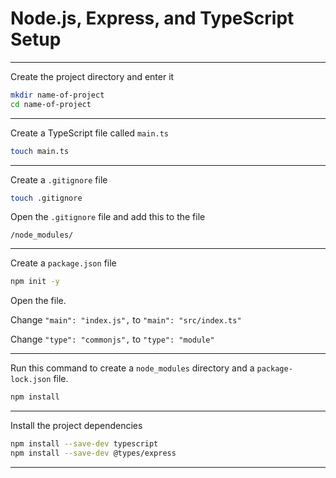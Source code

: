 # Node.js, Express, and TypeScript Setup
_______________________________________________________________________________

Create the project directory and enter it
```sh
mkdir name-of-project
cd name-of-project
```
_______________________________________________________________________________

Create a TypeScript file called `main.ts`

```sh
touch main.ts
```
_______________________________________________________________________________

Create a `.gitignore` file
```sh
touch .gitignore
```

Open the `.gitignore` file and add this to the file

```
/node_modules/
```

_______________________________________________________________________________

Create a `package.json` file
```sh
npm init -y
```

Open the file.

Change `"main": "index.js",` to `"main": "src/index.ts"`

Change `"type": "commonjs",` to `"type": "module"`

_______________________________________________________________________________

Run this command to create a `node_modules` directory 
and a `package-lock.json` file.  

```sh
npm install
```
_______________________________________________________________________________

Install the project dependencies

```sh
npm install --save-dev typescript
npm install --save-dev @types/express
```

_______________________________________________________________________________

